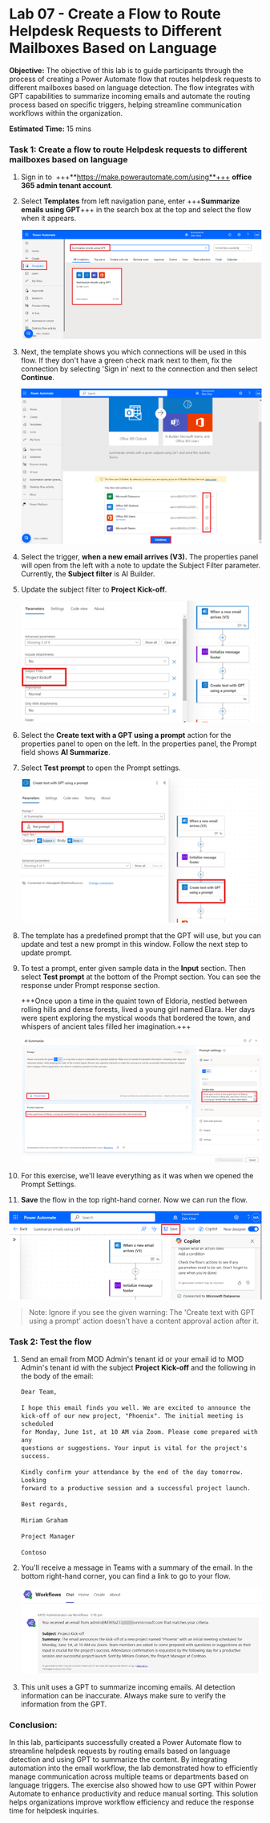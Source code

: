 # **Lab 07 - Create a Flow to Route Helpdesk Requests to Different Mailboxes Based on Language**

**Objective:** The objective of this lab is to guide participants
through the process of creating a Power Automate flow that routes
helpdesk requests to different mailboxes based on language detection.
The flow integrates with GPT capabilities to summarize incoming emails
and automate the routing process based on specific triggers, helping
streamline communication workflows within the organization.

**Estimated Time:** 15 mins

### **Task 1: Create a flow to route Helpdesk requests to different mailboxes based on language**

1.  Sign in to  +++**https://make.powerautomate.com/using**+++ **office 365
    admin tenant account**.

2.  Select **Templates** from left navigation pane, enter +++**Summarize emails using GPT**+++ in the search box at the top and select the flow when it appears.

    ![](./media/image2.1.png)


3.  Next, the template shows you which connections will be used in this
    flow. If they don't have a green check mark next to them, fix the
    connection by selecting 'Sign in' next to the connection and then select **Continue**.

    ![](./media/image2.png)


4.  Select the trigger, **when a new email arrives (V3).** The
    properties panel will open from the left with a note to update the
    Subject Filter parameter. Currently, the **Subject filter** is AI
    Builder.

5.  Update the subject filter to **Project Kick-off**.

    ![](./media/image3.png)


6.  Select the **Create text with a GPT using a prompt** action for the
    properties panel to open on the left. In the properties panel, the
    Prompt field shows **AI Summarize**.

7.  Select **Test prompt** to open the Prompt settings.

    ![](./media/image4.png)


8.  The template has a predefined prompt that the GPT will use, but you
    can update and test a new prompt in this window. Follow the next step to update prompt.

9.  To test a prompt, enter given sample data in the **Input** section. Then
    select **Test prompt** at the bottom of the Prompt section. You can see the response under Prompt response section.

    +++Once upon a time in the quaint town of Eldoria, nestled between rolling hills and dense forests, lived a young girl named Elara. Her days were spent exploring the mystical woods that bordered the town, and whispers of ancient tales filled her imagination.+++

    ![](./media/image5.png)


11. For this exercise, we'll leave everything as it was when we opened
    the Prompt Settings.

12.  **Save** the flow in the top right-hand corner. Now we can run the
    flow.

 ![](./media/image11.1.png)


> Note: Ignore if you see the given warning: The 'Create text with GPT using a prompt' action doesn't have a content approval action after it.

### **Task 2: Test the flow**

1.  Send an email from MOD Admin's tenant id or your email id to MOD Admin's tenant id with the subject
    **Project Kick-off** and the following in the body of the email:

    ```
    Dear Team,
    
    I hope this email finds you well. We are excited to announce the
    kick-off of our new project, "Phoenix". The initial meeting is scheduled
    for Monday, June 1st, at 10 AM via Zoom. Please come prepared with any
    questions or suggestions. Your input is vital for the project's success.
    
    Kindly confirm your attendance by the end of the day tomorrow. Looking
    forward to a productive session and a successful project launch.
    
    Best regards,
    
    Miriam Graham
    
    Project Manager
    
    Contoso
    ```

3. You'll receive a message in Teams with a summary of the email. In
    the bottom right-hand corner, you can find a link to go to your
    flow.

    ![](./media/image2.2.png)


4. This unit uses a GPT to summarize incoming emails. AI detection
    information can be inaccurate. Always make sure to verify the
    information from the GPT.

### Conclusion:

In this lab, participants successfully created a Power
Automate flow to streamline helpdesk requests by routing emails based on
language detection and using GPT to summarize the content. By
integrating automation into the email workflow, the lab demonstrated how
to efficiently manage communication across multiple teams or departments
based on language triggers. The exercise also showed how to use GPT
within Power Automate to enhance productivity and reduce manual sorting.
This solution helps organizations improve workflow efficiency and reduce
the response time for helpdesk inquiries.
